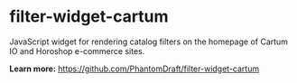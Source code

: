 # filter-widget-cartum
JavaScript widget for rendering catalog filters on the homepage of Cartum IO and Horoshop e-commerce sites.

**Learn more:** https://github.com/PhantomDraft/filter-widget-cartum